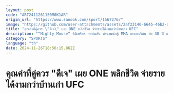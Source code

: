 ```yaml
---
layout: post
code: "ART2411261150M0K1AR"
origin_url: "https://www.sanook.com/sport/1567276/"
image: "https://github.com/user-attachments/assets/2af23146-6645-46b2-a612-2c6bf4449967"
title: "คุณค่าที่คู่ควร \"ดีเจ\" เผย ONE พลิกชีวิต จ่ายรายได้งามกว่าบ้านเก่า UFC"
description: "“Mighty Mouse” ดิมิเทรียส จอห์นสัน ตำนานนักสู้ MMA ชาวอเมริกัน วัย 38 ปี ออกมาเปิดเผยถึงรายได้ของตนเองที่เพิ่มขึ้นอย่างมหาศาลนับตั้งแต่ย้ายจาก UFC มาอยู่กับ ONE ในปี 2561 พร้อมกับเน้นย้ำว่าการก้าวเข้าสู่ชายคา ONE สามารถพลิกชีวิตให้ดีขึ้นและมีรายได้สมน้ำสมเนื้อสมกับที่ได้ชื่อว่าเป็นนักสู้ MMA ที่เก่งกาจที่สุดตลอดกาล"
category: "SPORTS"
language: "th"
date: 2024-11-26T18:56:15.862Z
---
```


# คุณค่าที่คู่ควร "ดีเจ" เผย ONE พลิกชีวิต จ่ายรายได้งามกว่าบ้านเก่า UFC